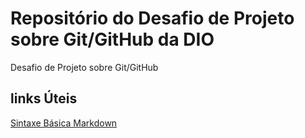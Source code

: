 # Repositório do Desafio de Projeto sobre Git/GitHub da DIO
Desafio de Projeto sobre Git/GitHub

## links Úteis
[Sintaxe Básica Markdown](https://www.markdownguide.org/basic-syntax/)

